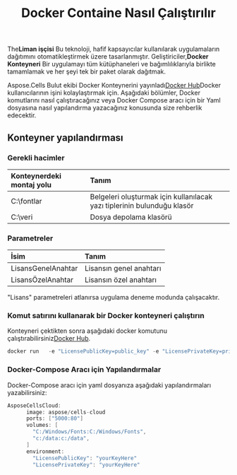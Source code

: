 ﻿---
title: Docker Containe Nasıl Çalıştırılır
second_title: Aspose.Cells Cloud Documen
type: docs
url: /tr/getting-started/how-to-run-docker-container/
aliases: [/how-to-run-docker-container/]
description: Docker Aspose.Cells Cloud konteyneri nasıl çalıştırılır? Aspose.Cells Cloud, Excel'i oluşturma, dönüştürme, birleştirme, bölme, korumalı, iç nesne işlemleri vb. için destekler.
weight: 100
kwords: Excel, Office Bulut, REST API, Elektronik Tablo, PDF, CSV, Json, Markdown, Docker Konteyneri Nasıl Çalıştırılır
---
 The**Liman işçisi** Bu teknoloji, hafif kapsayıcılar kullanılarak uygulamaların dağıtımını otomatikleştirmek üzere tasarlanmıştır. Geliştiriciler,**Docker Konteyneri** Bir uygulamayı tüm kütüphaneleri ve bağımlılıklarıyla birlikte tamamlamak ve her şeyi tek bir paket olarak dağıtmak.

 Aspose.Cells Bulut ekibi Docker Konteynerini yayınladı[Docker Hub](https://hub.docker.com/r/aspose/cells-cloud)Docker kullanıcılarının işini kolaylaştırmak için. Aşağıdaki bölümler, Docker komutlarını nasıl çalıştıracağınız veya Docker Compose aracı için bir Yaml dosyasına nasıl yapılandırma yazacağınız konusunda size rehberlik edecektir.

## Konteyner yapılandırması

### Gerekli hacimler

|Konteynerdeki montaj yolu|Tanım|
|:- |:- |
|C:\fontlar|Belgeleri oluşturmak için kullanılacak yazı tiplerinin bulunduğu klasör|
|C:\veri|Dosya depolama klasörü|

### Parametreler

|İsim|Tanım|
|:- |:- |
|LisansGenelAnahtar|Lisansın genel anahtarı|
|LisansÖzelAnahtar|Lisansın özel anahtarı|

"Lisans" parametreleri atlanırsa uygulama deneme modunda çalışacaktır.

### Komut satırını kullanarak bir Docker konteyneri çalıştırın

 Konteyneri çektikten sonra aşağıdaki docker komutunu çalıştırabilirsiniz[Docker Hub](https://href.li/?https://hub.docker.com/r/aspose/cells-cloud).

```JAVA
docker run   -e "LicensePublicKey=public_key" -e "LicensePrivateKey=private_key" -v c:/data:c:/data  -v C:/Windows/Fonts:C:/Windows/Fonts -p 80:5000   aspose/cells-cloud
```

### Docker-Compose Aracı için Yapılandırmalar

Docker-Compose aracı için yaml dosyanıza aşağıdaki yapılandırmaları yazabilirsiniz:

```JAVA
AsposeCellsCloud:
      image: aspose/cells-cloud
      ports: ["5000:80"]
      volumes: [
        "C:/Windows/Fonts:C:/Windows/Fonts",
        "c:/data:c:/data",
      ]
      environment:
        "LicensePublicKey": "yourKeyHere"
        "LicensePrivateKey": "yourKeyHere"
```
